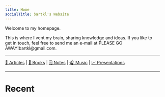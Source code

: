 ```yaml
---
title: Home
socialTitle: bartkl's Website
---
```


Welcome to my homepage.

This is where I vent my brain, sharing knowledge and ideas. If you like to get in touch, feel free to send me an e-mail at <span class="blockspam" aria-hidden="true">PLEASE GO AWAY!</span>bartkl@<!-- sdfjsdhfkjypcs -->gmail.com.

---

<!-- TODO: Automate this. -->
<div class="categories">
  <a href="/Articles">📰 Articles</a> |
  <a href="/Books">📖 Books</a> |
  <a href="/Notes">🗒️  Notes</a> |
  <a href="/Music">🎧 Music</a> |
  <a href="/Presentations">📈 Presentations</a>
</div>

---

# Recent
